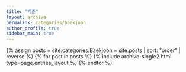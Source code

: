 ```yaml
---
title: "백준"
layout: archive
permalink: categories/baekjoon
author_profile: true
sidebar_main: true
---
```


{% assign posts = site.categories.Baekjoon = site.posts | sort: "order" | reverse %}
{% for post in posts %}
    {% include archive-single2.html type=page.entries_layout %}
{% endfor %}